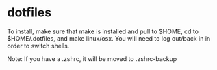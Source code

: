 # dotfiles

To install, make sure that make is installed and pull to $HOME, cd to $HOME/.dotfiles, and make linux/osx. You will need to log out/back in in order to switch shells.

Note: If you have a .zshrc, it will be moved to .zshrc-backup 
